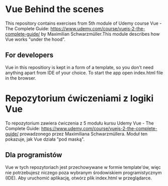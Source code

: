 # Vue Behind the scenes

This repository contains exercises from 5th module of Udemy course Vue - The Complete Guide: https://www.udemy.com/course/vuejs-2-the-complete-guide/ by Maximilian Schwarzmüller.This module describes how Vue works "under the hood".

## For developers

Vue in this repositiory is kept in a form of a template, so you don't need anything apart from IDE of your choice. To start the app open index.html file in the browser.

# Repozytorium ćwiczeniami z logiki Vue

To repozytorium zawiera ćwiczenia z 5 modułu kursu Udemy Vue - The Complete Guide: https://www.udemy.com/course/vuejs-2-the-complete-guide/ prowadzonego przez Maximiliana Schwarzmüllera. Moduł ten pokazuje, jak Vue działa "pod maską".

## Dla programistów

Vue w tych repozytoriach jest przechowywane w formie template'ów, więc nie potrzebujesz niczego poza wybranym środowiskiem programistycznym (IDE). Aby uruchomić aplikację, otwórz plik index.html w przeglądarce.
